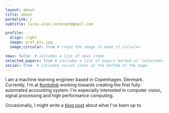 ```yaml
---
layout: about
title: about
permalink: /
subtitle: lucas.alex.sorensen@gmail.com

profile:
  align: right
  image: prof_pic.jpg
  image_circular: true # crops the image to make it circular

news: false  # includes a list of news items
selected_papers: true # includes a list of papers marked as "selected={true}"
social: true  # includes social icons at the bottom of the page
---
```


I am a machine learning engineer based in Copenhagen, Denmark. Currently, I'm at [Kontolink](https://kontolink.com) working towards creating the first fully-automated accounting system. I'm especially interested in computer vision, signal processing and high performance computing.

Occasionally, I might write a [blog post](https://lucasalexsorensen.super.site) about what I've been up to.
